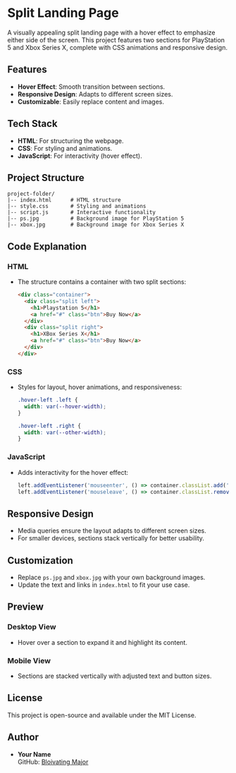 # Split Landing Page

A visually appealing split landing page with a hover effect to emphasize either side of the screen. This project features two sections for PlayStation 5 and Xbox Series X, complete with CSS animations and responsive design.

## Features

- **Hover Effect**: Smooth transition between sections.
- **Responsive Design**: Adapts to different screen sizes.
- **Customizable**: Easily replace content and images.

## Tech Stack

- **HTML**: For structuring the webpage.
- **CSS**: For styling and animations.
- **JavaScript**: For interactivity (hover effect).

## Project Structure

```
project-folder/
|-- index.html      # HTML structure
|-- style.css       # Styling and animations
|-- script.js       # Interactive functionality
|-- ps.jpg          # Background image for PlayStation 5
|-- xbox.jpg        # Background image for Xbox Series X
```

## Code Explanation

### HTML

- The structure contains a container with two split sections:
  ```html
  <div class="container">
    <div class="split left">
      <h1>Playstation 5</h1>
      <a href="#" class="btn">Buy Now</a>
    </div>
    <div class="split right">
      <h1>XBox Series X</h1>
      <a href="#" class="btn">Buy Now</a>
    </div>
  </div>
  ```

### CSS

- Styles for layout, hover animations, and responsiveness:
  ```css
  .hover-left .left {
    width: var(--hover-width);
  }

  .hover-left .right {
    width: var(--other-width);
  }
  ```

### JavaScript

- Adds interactivity for the hover effect:
  ```javascript
  left.addEventListener('mouseenter', () => container.classList.add('hover-left'));
  left.addEventListener('mouseleave', () => container.classList.remove('hover-left'));
  ```

## Responsive Design

- Media queries ensure the layout adapts to different screen sizes.
- For smaller devices, sections stack vertically for better usability.

## Customization

- Replace `ps.jpg` and `xbox.jpg` with your own background images.
- Update the text and links in `index.html` to fit your use case.

## Preview

### Desktop View
- Hover over a section to expand it and highlight its content.

### Mobile View
- Sections are stacked vertically with adjusted text and button sizes.

## License

This project is open-source and available under the MIT License.

## Author

- **Your Name**  
  GitHub: [Bloivating Major](https://github.com/Bloivating-Major)

